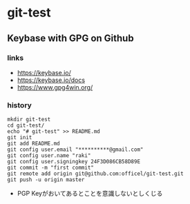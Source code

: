 # git-test

## Keybase with GPG on Github

### links

* https://keybase.io/
* https://keybase.io/docs
* https://www.gpg4win.org/


### history

```
mkdir git-test
cd git-test/
echo "# git-test" >> README.md
git init
git add README.md
git config user.email "**********@gmail.com"
git config user.name "raki"
git config user.signingkey 24F3D086CB58D89E
git commit -m "first commit"
git remote add origin git@github.com:officel/git-test.git
git push -u origin master
```

* PGP Keyがおいてあるとことを意識しないとしくじる

